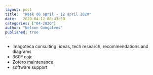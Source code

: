 ```yaml
---
layout: post
title:  "Week 06 april - 12 april 2020"
date:   2020-04-12 08:43:59
categories: ["04-2020"]
author: "Nelson Gonçalves"
published: true
---
```


* Imagoteca consulting: ideas, tech research, recommendations and diagrams
* 360º cajc
* Zotero maintenance
* software support


